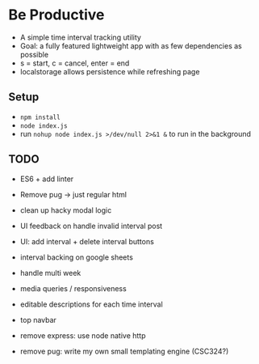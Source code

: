 # Be Productive
- A simple time interval tracking utility
- Goal: a fully featured lightweight app with as few dependencies as possible
- s = start, c = cancel, enter = end
- localstorage allows persistence while refreshing page

## Setup
- `npm install`
- `node index.js`
- run `nohup node index.js >/dev/null 2>&1 &` to run in the background

## TODO
- ES6 + add linter
- Remove pug -> just regular html
- clean up hacky modal logic
- UI feedback on handle invalid interval post
- UI: add interval + delete interval buttons
- interval backing on google sheets
- handle multi week

- media queries / responsiveness
- editable descriptions for each time interval
- top navbar
- remove express: use node native http
- remove pug: write my own small templating engine (CSC324?)